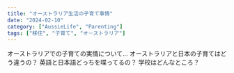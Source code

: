```yaml
---
title: "オーストラリア生活の子育て事情"
date: "2024-02-10"
category: ["AussieLife", "Parenting"]
tags: ["移住", "子育て", "オーストラリア"]
---
```


オーストラリアでの子育ての実情について...
オーストラリアと日本の子育てはどう違うの？
英語と日本語どっちを喋ってるの？
学校はどんなところ？
